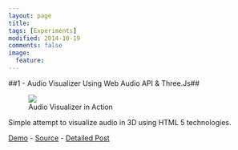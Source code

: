 ```yaml
---
layout: page
title: 
tags: [Experiments]
modified: 2014-10-19
comments: false
image:
  feature: 
---
```



##1 - Audio Visualizer Using Web Audio API & Three.Js##
<figure>
	<a href="http://raathigesh.com/images/Lab/1%20Audio%20Visualizer.png"><img src="http://raathigesh.com/images/Lab/1%20Audio%20Visualizer.png"></a>
    <figcaption>Audio Visualizer in Action</figcaption>
</figure>
Simple attempt to visualize audio in 3D using HTML 5 technologies.

[Demo](http://html5audiovisualizer.azurewebsites.net/) - [Source](https://github.com/Raathigesh/HTML5AudioVisualizer) - [Detailed Post](http://raathigesh.com/Audio%20Visualization%20with%20Web%20Audio%20and%20Three%20JS/)